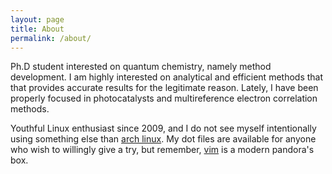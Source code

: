 ```yaml
---
layout: page
title: About
permalink: /about/
---
```


Ph.D student interested on quantum chemistry, namely method development. I am 
highly interested on analytical and efficient methods that that provides accurate 
results for the legitimate reason. Lately, I have been properly focused in 
photocatalysts and multireference electron correlation methods.

Youthful Linux enthusiast since 2009, and I do not see myself intentionally 
using something else than [arch linux][arh linux]. My dot files are available for anyone 
who wish to willingly give a try, but remember, [vim][vim] is a modern pandora's box.


[vim]:         https://www.vim.org
[kernel]:       https://www.kernel.org/
[arh linux]:      https://www.archlinux.org/
[jekyll-gh]:   https://github.com/jekyll/jekyll
[jekyll-help]: https://github.com/jekyll/jekyll-help
